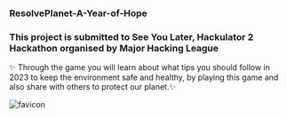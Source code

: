 ### ResolvePlanet-A-Year-of-Hope
### <b> This project is submitted to See You Later, Hackulator 2 Hackathon organised by Major Hacking League</b>

<p align="left">
 ✨ Through the game you will learn about what tips you should follow in 2023 to keep the environment safe and healthy, by playing this game and also share with others to protect our planet.✨ <br />
    
</p>


![favicon](https://user-images.githubusercontent.com/78752052/210172034-4e0a02c8-24d8-4b26-b48a-d9e8053542eb.png)
